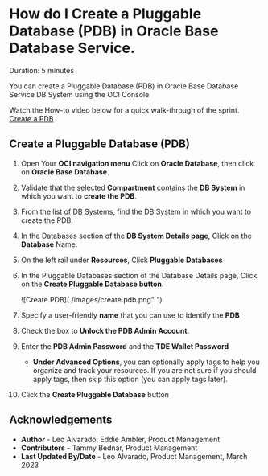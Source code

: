 # How do I Create a Pluggable Database (PDB) in Oracle Base Database Service.
Duration: 5 minutes

You can create a Pluggable Database (PDB) in Oracle Base Database Service DB System using the OCI Console

Watch the How-to video below for a quick walk-through of the sprint.
[Create a PDB](youtube:TObFL67hjro)
 
## Create a Pluggable Database (PDB)

1. Open Your **OCI navigation menu** Click on **Oracle Database**, then click on **Oracle Base Database**.

2. Validate that the selected **Compartment** contains the **DB System** in which you want to **create the PDB**.
     
3. From the list of DB Systems, find the DB System in which you want to create the PDB.

4. In the Databases section of the **DB System Details page**, Click on the **Database** Name.
     
5. On the left rail under **Resources**, Click **Pluggable Databases**
     
6. In the Pluggable Databases section of the Database Details page, Click on the **Create Pluggable Database button**.

    ![Create PDB](./images/create.pdb.png" ")

7. Specify a user-friendly **name** that you can use to identify the **PDB**

8. Check the box to **Unlock the PDB Admin Account**.

9. Enter the **PDB Admin Password** and the **TDE Wallet Password**

    * **Under Advanced Options**, you can optionally apply tags to help you organize and track your resources.
    If you are not sure if you should apply tags, then skip this option (you can apply tags later).
     
10. Click the **Create Pluggable Database** button
       

## Acknowledgements
* **Author** - Leo Alvarado, Eddie Ambler, Product Management
* **Contributors** -  Tammy Bednar, Product Management
* **Last Updated By/Date** - Leo Alvarado, Product Management, March 2023
